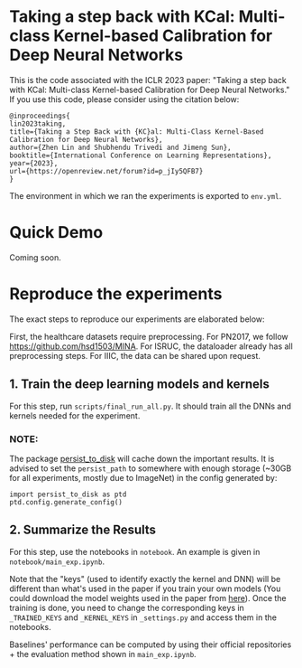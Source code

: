 # Taking a step back with KCal: Multi-class Kernel-based Calibration for Deep Neural Networks

This is the code associated with the ICLR 2023 paper: "Taking a step back with KCal: Multi-class Kernel-based Calibration for Deep
Neural Networks." If you use this code, please consider using the citation below:

```
@inproceedings{
lin2023taking,
title={Taking a Step Back with {KC}al: Multi-Class Kernel-Based Calibration for Deep Neural Networks},
author={Zhen Lin and Shubhendu Trivedi and Jimeng Sun},
booktitle={International Conference on Learning Representations},
year={2023},
url={https://openreview.net/forum?id=p_jIy5QFB7}
}
```

The environment in which we ran the experiments is exported to `env.yml`.


# Quick Demo
Coming soon.

# Reproduce the experiments

The exact steps to reproduce our experiments are elaborated below:

First, the healthcare datasets require preprocessing.
For PN2017, we follow https://github.com/hsd1503/MINA.
For ISRUC, the dataloader already has all preprocessing steps.
For IIIC, the data can be shared upon request.

## 1. Train the deep learning models and kernels
For this step, run `scripts/final_run_all.py`. 
It should train all the DNNs and kernels needed for the experiment. 
### NOTE:
The package [persist_to_disk](https://pypi.org/project/persist-to-disk/) will cache down the important results. 
It is advised to set the `persist_path` to somewhere with enough storage (~30GB for all experiments, mostly due to ImageNet) in the config generated by:
```
import persist_to_disk as ptd
ptd.config.generate_config()
```



## 2. Summarize the Results
For this step, use the notebooks in `notebook`. 
An example is given in `notebook/main_exp.ipynb`.

Note that the "keys" (used to identify exactly the kernel and DNN) will be different than what's used in the paper if you train your own models (You could download the model weights used in the paper from [here](https://drive.google.com/drive/folders/1BlXqVzSqSWiXBp0weLRD2wZ8RKeyn750?usp=sharing)).
Once the training is done, you need to change the corresponding keys in `_TRAINED_KEYS` and `_KERNEL_KEYS` in `_settings.py` and access them in the notebooks.

Baselines' performance can be computed by using their official repositories + the evaluation method shown in `main_exp.ipynb`. 

